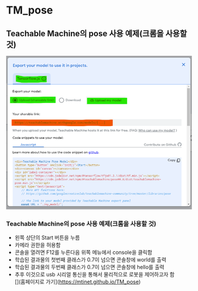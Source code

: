 # TM_pose

## Teachable Machine의 pose 사용 예제(크롬을 사용할 것)  

![](https://github.com/mtinet/TM_pose/blob/master/exportModel.png?raw=true)  

### Teachable Machine의 pose 사용 예제(크롬을 사용할 것)  
* 왼쪽 상단의 Start 버튼을 누름  
* 카메라 권한을 허용함  
* 콘솔을 열려면 F12를 누른다음 위쪽 메뉴에서 console을 클릭함  
* 학습된 결과물의 첫번째 클래스가 0.7이 넘으면 콘솔창에 world를 출력  
* 학습된 결과물의 두번째 클래스가 0.7이 넘으면 콘솔창에 hello를 출력  
* 추후 이것으로 usb 시리얼 통신을 통해서 물리적으로 로봇을 제어하고자 함  
[](홈페이지로 가기](https://mtinet.github.io/TM_pose)  
